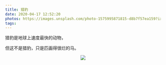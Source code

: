 ```yaml
---
title: 猎豹
date: 2020-04-17 12:52:20
photos: https://images.unsplash.com/photo-1575995871815-d8b7f57ea159?ixlib=rb-1.2.1&ixid=eyJhcHBfaWQiOjEyMDd9&auto=format&fit=crop&w=1084&q=80
tags:
---
```



猎豹是地球上速度最快的动物，

但这不是猎豹，只是匹画得很烂的马。

<div align=center>

![](/xxx.jpg)


